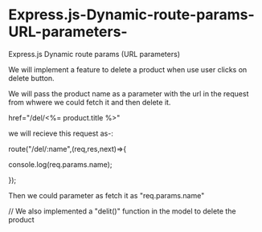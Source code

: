# Express.js-Dynamic-route-params-URL-parameters-
Express.js Dynamic route params (URL parameters)


We will implement a feature to delete a product when use user clicks on delete button.

We will pass the product name as a parameter with the url in the request from whwere we could fetch it and then delete it.

href="/del/<%= product.title %>" 

we will recieve this request as-: 

route("/del/:name",(req,res,next)=>{

  console.log(req.params.name);
  
});

Then we could parameter as fetch it as "req.params.name"


// We also implemented a "delit()" function in the model to delete the product

